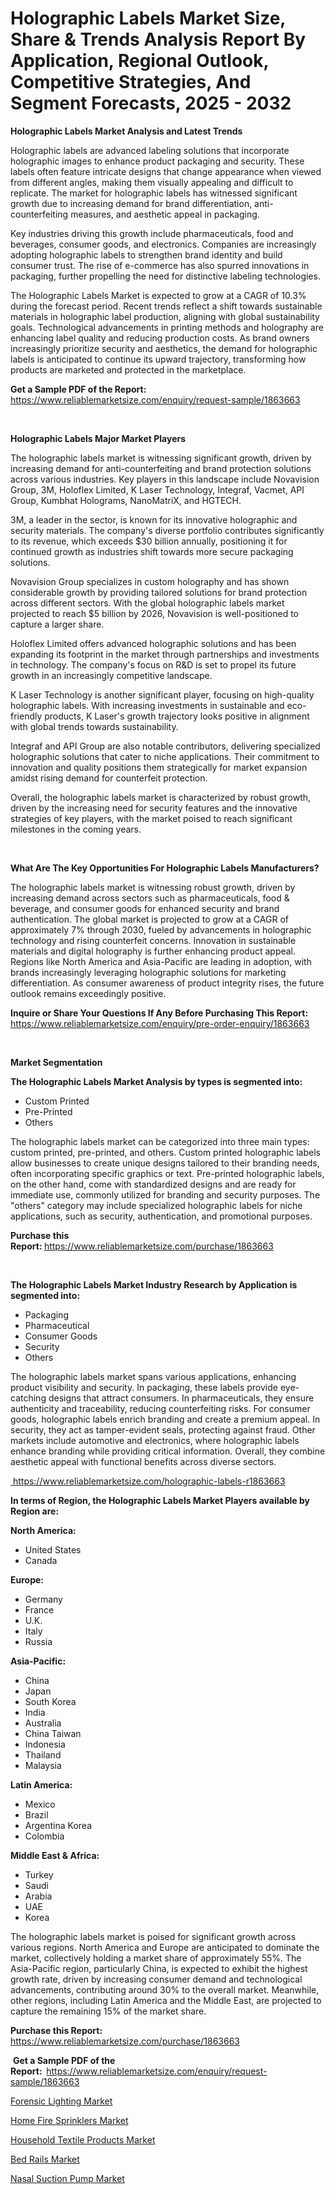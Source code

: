 <p><h1>Holographic Labels Market Size, Share & Trends Analysis Report By Application, Regional Outlook, Competitive Strategies, And Segment Forecasts, 2025 - 2032</h1></p><p><strong>Holographic Labels Market Analysis and Latest Trends</strong></p>
<p><p>Holographic labels are advanced labeling solutions that incorporate holographic images to enhance product packaging and security. These labels often feature intricate designs that change appearance when viewed from different angles, making them visually appealing and difficult to replicate. The market for holographic labels has witnessed significant growth due to increasing demand for brand differentiation, anti-counterfeiting measures, and aesthetic appeal in packaging. </p><p>Key industries driving this growth include pharmaceuticals, food and beverages, consumer goods, and electronics. Companies are increasingly adopting holographic labels to strengthen brand identity and build consumer trust. The rise of e-commerce has also spurred innovations in packaging, further propelling the need for distinctive labeling technologies.</p><p>The Holographic Labels Market is expected to grow at a CAGR of 10.3% during the forecast period. Recent trends reflect a shift towards sustainable materials in holographic label production, aligning with global sustainability goals. Technological advancements in printing methods and holography are enhancing label quality and reducing production costs. As brand owners increasingly prioritize security and aesthetics, the demand for holographic labels is anticipated to continue its upward trajectory, transforming how products are marketed and protected in the marketplace.</p></p>
<p><strong>Get a Sample PDF of the Report:&nbsp;</strong> <a href="https://www.reliablemarketsize.com/enquiry/request-sample/1863663?utm_campaign=1999&utm_medium=2&utm_source=Github&utm_content=ia&utm_term=04042025&utm_id=holographic-labels">https://www.reliablemarketsize.com/enquiry/request-sample/1863663</a></p>
<p>&nbsp;</p>
<p><strong>Holographic Labels Major Market Players</strong></p>
<p><p>The holographic labels market is witnessing significant growth, driven by increasing demand for anti-counterfeiting and brand protection solutions across various industries. Key players in this landscape include Novavision Group, 3M, Holoflex Limited, K Laser Technology, Integraf, Vacmet, API Group, Kumbhat Holograms, NanoMatriX, and HGTECH.</p><p>3M, a leader in the sector, is known for its innovative holographic and security materials. The company's diverse portfolio contributes significantly to its revenue, which exceeds $30 billion annually, positioning it for continued growth as industries shift towards more secure packaging solutions.</p><p>Novavision Group specializes in custom holography and has shown considerable growth by providing tailored solutions for brand protection across different sectors. With the global holographic labels market projected to reach $5 billion by 2026, Novavision is well-positioned to capture a larger share.</p><p>Holoflex Limited offers advanced holographic solutions and has been expanding its footprint in the market through partnerships and investments in technology. The company's focus on R&D is set to propel its future growth in an increasingly competitive landscape.</p><p>K Laser Technology is another significant player, focusing on high-quality holographic labels. With increasing investments in sustainable and eco-friendly products, K Laser's growth trajectory looks positive in alignment with global trends towards sustainability.</p><p>Integraf and API Group are also notable contributors, delivering specialized holographic solutions that cater to niche applications. Their commitment to innovation and quality positions them strategically for market expansion amidst rising demand for counterfeit protection.</p><p>Overall, the holographic labels market is characterized by robust growth, driven by the increasing need for security features and the innovative strategies of key players, with the market poised to reach significant milestones in the coming years.</p></p>
<p>&nbsp;</p>
<p><strong>What Are The Key Opportunities For Holographic Labels Manufacturers?</strong></p>
<p><p>The holographic labels market is witnessing robust growth, driven by increasing demand across sectors such as pharmaceuticals, food & beverage, and consumer goods for enhanced security and brand authentication. The global market is projected to grow at a CAGR of approximately 7% through 2030, fueled by advancements in holographic technology and rising counterfeit concerns. Innovation in sustainable materials and digital holography is further enhancing product appeal. Regions like North America and Asia-Pacific are leading in adoption, with brands increasingly leveraging holographic solutions for marketing differentiation. As consumer awareness of product integrity rises, the future outlook remains exceedingly positive.</p></p>
<p><strong>Inquire or Share Your Questions If Any Before Purchasing This Report:</strong> <a href="https://www.reliablemarketsize.com/enquiry/pre-order-enquiry/1863663?utm_campaign=1999&utm_medium=2&utm_source=Github&utm_content=ia&utm_term=04042025&utm_id=holographic-labels">https://www.reliablemarketsize.com/enquiry/pre-order-enquiry/1863663</a></p>
<p>&nbsp;</p>
<p><strong>Market Segmentation</strong></p>
<p><strong>The Holographic Labels Market Analysis by types is segmented into:</strong></p>
<p><ul><li>Custom Printed</li><li>Pre-Printed</li><li>Others</li></ul></p>
<p><p>The holographic labels market can be categorized into three main types: custom printed, pre-printed, and others. Custom printed holographic labels allow businesses to create unique designs tailored to their branding needs, often incorporating specific graphics or text. Pre-printed holographic labels, on the other hand, come with standardized designs and are ready for immediate use, commonly utilized for branding and security purposes. The "others" category may include specialized holographic labels for niche applications, such as security, authentication, and promotional purposes.</p></p>
<p><strong>Purchase this Report:&nbsp;</strong><a href="https://www.reliablemarketsize.com/purchase/1863663?utm_campaign=1999&utm_medium=2&utm_source=Github&utm_content=ia&utm_term=04042025&utm_id=holographic-labels">https://www.reliablemarketsize.com/purchase/1863663</a></p>
<p>&nbsp;</p>
<p><strong>The Holographic Labels Market Industry Research by Application is segmented into:</strong></p>
<p><ul><li>Packaging</li><li>Pharmaceutical</li><li>Consumer Goods</li><li>Security</li><li>Others</li></ul></p>
<p><p>The holographic labels market spans various applications, enhancing product visibility and security. In packaging, these labels provide eye-catching designs that attract consumers. In pharmaceuticals, they ensure authenticity and traceability, reducing counterfeiting risks. For consumer goods, holographic labels enrich branding and create a premium appeal. In security, they act as tamper-evident seals, protecting against fraud. Other markets include automotive and electronics, where holographic labels enhance branding while providing critical information. Overall, they combine aesthetic appeal with functional benefits across diverse sectors.</p></p>
<p><a href="https://www.reliablemarketsize.com/holographic-labels-r1863663?utm_campaign=1999&utm_medium=2&utm_source=Github&utm_content=ia&utm_term=04042025&utm_id=holographic-labels">&nbsp;https://www.reliablemarketsize.com/holographic-labels-r1863663</a></p>
<p><strong>In terms of Region, the Holographic Labels Market Players available by Region are:</strong></p>
<p>
    <p> <strong> North America: </strong>
        <ul>
            <li>United States</li>
            <li>Canada</li>
        </ul>
        </p> 
    <p> <strong> Europe: </strong>
        <ul>
            <li>Germany</li>
            <li>France</li>
            <li>U.K.</li>
            <li>Italy</li>
            <li>Russia</li>
        </ul>
        </p> 
    <p> <strong> Asia-Pacific: </strong>
        <ul>
            <li>China</li>
            <li>Japan</li>
            <li>South Korea</li>
            <li>India</li>
            <li>Australia</li>
            <li>China Taiwan</li>
            <li>Indonesia</li>
            <li>Thailand</li>
            <li>Malaysia</li>
        </ul>
        </p> 
    <p> <strong> Latin America: </strong>
        <ul>
            <li>Mexico</li>
            <li>Brazil</li>
            <li>Argentina Korea</li>
            <li>Colombia</li>
        </ul>
        </p> 
    <p> <strong> Middle East & Africa: </strong>
        <ul>
            <li>Turkey</li>
            <li>Saudi</li>
            <li>Arabia</li>
            <li>UAE</li>
            <li>Korea</li>
        </ul>
    </p>
    </p>
<p><p>The holographic labels market is poised for significant growth across various regions. North America and Europe are anticipated to dominate the market, collectively holding a market share of approximately 55%. The Asia-Pacific region, particularly China, is expected to exhibit the highest growth rate, driven by increasing consumer demand and technological advancements, contributing around 30% to the overall market. Meanwhile, other regions, including Latin America and the Middle East, are projected to capture the remaining 15% of the market share.</p></p>
<p><strong>Purchase this Report: </strong><a href="https://www.reliablemarketsize.com/purchase/1863663?utm_campaign=1999&utm_medium=2&utm_source=Github&utm_content=ia&utm_term=04042025&utm_id=holographic-labels">https://www.reliablemarketsize.com/purchase/1863663</a></p>
<p>&nbsp;<strong>Get a Sample PDF of the Report:&nbsp;&nbsp;</strong><a href="https://www.reliablemarketsize.com/enquiry/request-sample/1863663?utm_campaign=1999&utm_medium=2&utm_source=Github&utm_content=ia&utm_term=04042025&utm_id=holographic-labels">https://www.reliablemarketsize.com/enquiry/request-sample/1863663</a></p>
<p><strong></strong></p>
<p><p><a href="https://github.com/semenbobbaxu/Market-Research-Report-List-1/blob/main/forensic-lighting-market.md?utm_campaign=1999&utm_medium=2&utm_source=Github&utm_content=ia&utm_term=04042025&utm_id=holographic-labels">Forensic Lighting Market</a></p><p><a href="https://github.com/roffefaith6l/Market-Research-Report-List-1/blob/main/home-fire-sprinklers-market.md?utm_campaign=1999&utm_medium=2&utm_source=Github&utm_content=ia&utm_term=04042025&utm_id=holographic-labels">Home Fire Sprinklers Market</a></p><p><a href="https://github.com/milievkulov/Market-Research-Report-List-1/blob/main/household-textile-products-market.md?utm_campaign=1999&utm_medium=2&utm_source=Github&utm_content=ia&utm_term=04042025&utm_id=holographic-labels">Household Textile Products Market</a></p><p><a href="https://github.com/enieyfabius/Market-Research-Report-List-1/blob/main/bed-rails-market.md?utm_campaign=1999&utm_medium=2&utm_source=Github&utm_content=ia&utm_term=04042025&utm_id=holographic-labels">Bed Rails Market</a></p><p><a href="https://github.com/erkidrhoy/Market-Research-Report-List-1/blob/main/nasal-suction-pump-market.md?utm_campaign=1999&utm_medium=2&utm_source=Github&utm_content=ia&utm_term=04042025&utm_id=holographic-labels">Nasal Suction Pump Market</a></p></p>